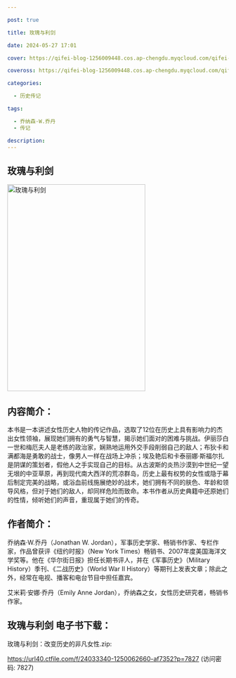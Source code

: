 ```yaml
---

post: true

title: 玫瑰与利剑

date: 2024-05-27 17:01

cover: https://qifei-blog-1256009448.cos.ap-chengdu.myqcloud.com/qifei-blog/6615029d68eb9357131e217b.jpg

coveross: https://qifei-blog-1256009448.cos.ap-chengdu.myqcloud.com/qifei-blog/6615029d68eb9357131e217b.jpg

categories:

  - 历史传记

tags:

  - 乔纳森·W.乔丹
  - 传记

description:
---
```


## 玫瑰与利剑
<img alt="玫瑰与利剑 " class="aligncenter loading" data-was-processed="true" decoding="async" fetchpriority="high" height="471" src="https://qifei-blog-1256009448.cos.ap-chengdu.myqcloud.com/qifei-blog/6615029d68eb9357131e217b.jpg " style="cursor: zoom-in;" width="314"/>

## 内容简介：

本书是一本讲述女性历史人物的传记作品，选取了12位在历史上具有影响力的杰出女性领袖，展现她们拥有的勇气与智慧，揭示她们面对的困难与挑战。伊丽莎白一世和梅厄夫人是老练的政治家，娴熟地运用外交手段削弱自己的敌人；布狄卡和满都海是勇敢的战士，像男人一样在战场上冲杀；埃及艳后和卡泰丽娜·斯福尔扎是阴谋的策划者，假他人之手实现自己的目标。从古波斯的炎热沙漠到中世纪一望无垠的中亚草原，再到现代南大西洋的荒凉群岛，历史上最有权势的女性或隐于幕后制定完美的战略，或浴血前线施展绝妙的战术，她们拥有不同的肤色、年龄和领导风格，但对于她们的敌人，却同样危险而致命。本书作者从历史典籍中还原她们的性情，倾听她们的声音，重现属于她们的传奇。

## 作者简介：

乔纳森·W.乔丹（Jonathan W. Jordan），军事历史学家、畅销书作家、专栏作家，作品曾获评《纽约时报》（New York Times）畅销书、2007年度美国海洋文学奖等。他在《华尔街日报》担任长期书评人，并在《军事历史》（Military History）季刊、《二战历史》（World War II History）等期刊上发表文章；除此之外，经常在电视、播客和电台节目中担任嘉宾。

艾米莉·安娜·乔丹（Emily Anne Jordan），乔纳森之女，女性历史研究者，畅销书作家。

## 玫瑰与利剑 电子书下载：
玫瑰与利剑：改变历史的非凡女性.zip: 

https://url40.ctfile.com/f/24033340-1250062660-af7352?p=7827 (访问密码: 7827)
